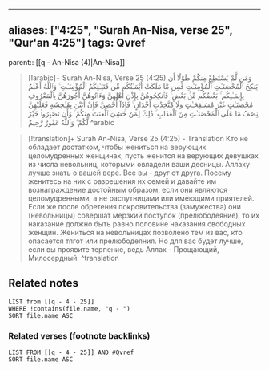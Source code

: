 
---
aliases: ["4:25", "Surah An-Nisa, verse 25", "Qur'an 4:25"]
tags: Qvref
---

parent:: [[q - An-Nisa (4)|An-Nisa]]

> [!arabic]+ Surah An-Nisa, Verse 25 (4:25)
> <span class="quran-arabic">وَمَن لَّمْ يَسْتَطِعْ مِنكُمْ طَوْلًا أَن يَنكِحَ ٱلْمُحْصَنَـٰتِ ٱلْمُؤْمِنَـٰتِ فَمِن مَّا مَلَكَتْ أَيْمَـٰنُكُم مِّن فَتَيَـٰتِكُمُ ٱلْمُؤْمِنَـٰتِ ۚ وَٱللَّهُ أَعْلَمُ بِإِيمَـٰنِكُم ۚ بَعْضُكُم مِّنۢ بَعْضٍ ۚ فَٱنكِحُوهُنَّ بِإِذْنِ أَهْلِهِنَّ وَءَاتُوهُنَّ أُجُورَهُنَّ بِٱلْمَعْرُوفِ مُحْصَنَـٰتٍ غَيْرَ مُسَـٰفِحَـٰتٍ وَلَا مُتَّخِذَٰتِ أَخْدَانٍ ۚ فَإِذَآ أُحْصِنَّ فَإِنْ أَتَيْنَ بِفَـٰحِشَةٍ فَعَلَيْهِنَّ نِصْفُ مَا عَلَى ٱلْمُحْصَنَـٰتِ مِنَ ٱلْعَذَابِ ۚ ذَٰلِكَ لِمَنْ خَشِىَ ٱلْعَنَتَ مِنكُمْ ۚ وَأَن تَصْبِرُوا۟ خَيْرٌ لَّكُمْ ۗ وَٱللَّهُ غَفُورٌ رَّحِيمٌ</span>
^arabic

> [!translation]+ Surah An-Nisa, Verse 25 (4:25) - Translation
> Кто не обладает достатком, чтобы жениться на верующих целомудренных женщинах, пусть женится на верующих девушках из числа невольниц, которыми овладели ваши десницы. Аллаху лучше знать о вашей вере. Все вы - друг от друга. Посему женитесь на них с разрешения их семей и давайте им вознаграждение достойным образом, если они являются целомудренными, а не распутницами или имеющими приятелей. Если же после обретения покровительства (замужества) они (невольницы) совершат мерзкий поступок (прелюбодеяние), то их наказание должно быть равно половине наказания свободных женщин. Жениться на невольницах позволено тем из вас, кто опасается тягот или прелюбодеяния. Но для вас будет лучше, если вы проявите терпение, ведь Аллах - Прощающий, Милосердный.
^translation



## Related notes
```dataview
LIST from [[q - 4 - 25]]
WHERE !contains(file.name, "q - ")
SORT file.name ASC
```

### Related verses (footnote backlinks)
```dataview
LIST FROM [[q - 4 - 25]] AND #Qvref
SORT file.name ASC
```

